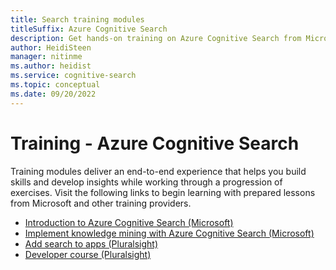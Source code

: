 ```yaml
---
title: Search training modules
titleSuffix: Azure Cognitive Search
description: Get hands-on training on Azure Cognitive Search from Microsoft and other third-party training providers.
author: HeidiSteen
manager: nitinme
ms.author: heidist
ms.service: cognitive-search
ms.topic: conceptual
ms.date: 09/20/2022
---
```


# Training - Azure Cognitive Search

Training modules deliver an end-to-end experience that helps you build skills and develop insights while working through a progression of exercises. Visit the following links to begin learning with prepared lessons from Microsoft and other training providers.

+ [Introduction to Azure Cognitive Search (Microsoft)](/training/modules/intro-to-azure-search/)
+ [Implement knowledge mining with Azure Cognitive Search (Microsoft)](/training/paths/implement-knowledge-mining-azure-cognitive-search/)
+ [Add search to apps (Pluralsight)](https://www.pluralsight.com/courses/azure-adding-search-abilities-apps)
+ [Developer course (Pluralsight)](https://www.pluralsight.com/courses/microsoft-azure-textual-content-search-enabling) 